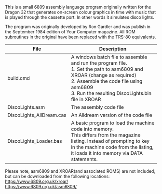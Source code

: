 
This is a small 6809 assembly language program originally written for the Dragon 32 that generates on-screen colour graphics in time with music that is played through the cassette port.
In other words it simulates disco lights.

The program was originally developed by Ron Gardler and was publish in the September 1984 edition of Your Computer magazine. 
All ROM subroutines in the original have been replaced with the TRS-80 equivalents.

| File | Description |
| --- | --- |
| build.cmd |  A windows batch file to assemble and run the program file.<br> 1.  Set the path to asm6809 and XROAR (change as required) <br>  2.  Assemble the code file using asm6809 <br> 3.  Run the resulting DiscoLights.bin file in XROAR |
| DiscoLights.asm | The assembly code file |
| DiscoLights_AllDream.cas | An Alldream version of the code file |
| DiscoLights_Loader.bas | A basic program to load the machine code into memory. <br> This differs from the magazine listing.  Instead of prompting to key in the machine code from the listing, it loads it into memory via DATA statements. |

Please note, asm6809 and XROAR(and associated ROMS) are not included, but can be downloaded from the following locations: 
https://www.6809.org.uk/xroar/ <br> https://www.6809.org.uk/asm6809/

